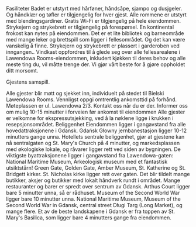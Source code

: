 Fasiliteter Badet er utstyrt med hårføner, håndsåpe, sjampo og dusjgeler. Og håndklær og tøfler er tilgjengelig for hver gjest. Alle rommene er utstyrt med blendingsgardiner. Gratis Wi-Fi er tilgjengelig på hele eiendommen. Strykejern og strykebrett er tilgjengelig på forespørsel. En kontinental frokost kan nytes på eiendommen. Det er et lite bibliotek og barneområde med mange leker og brettspill som ligger i fellesområdet. Og det kan være vanskelig å finne. Strykejern og strykebrett er plassert i garderoben ved inngangen..  Vindkast oppfordres til å glede seg over alle fellesarealene i Lawendowa Rooms-eiendommen, inkludert kjøkken til deres behov og alle meste ting du, vil måtte trenge der. Vi gjør vårt beste for å gjøre oppholdet ditt morsomt.

Gjestens samspill.

Alle gjester blir møtt og sjekket inn, individuelt på stedet til Bielski Lawendowa Rooms. Vennligst oppgi omtrentlig ankomsttid på forhånd. Møteplassen er ul. Lawendowa 2/3. Kontakt oss når du er der. Informer oss om mulig 10-15 minutter i forveien før ankomst til eiendommen Alle gjester er velkomne for ekspressutsjekking, ved å la nøklene ligge i krukken i resepsjonsområdet. Beliggenhet Eiendommen ligger i gangavstand fra alle hovedattraksjonene i Gdansk. Gdańsk Głowny jernbanestasjon ligger 10-12 minutters gange unna. Hotellets sentrale beliggenhet, gjør at gjestene kan nå sentralgaten og St. Mary's Church på 4 minutter, og markedsplassen med økologiske lokale, og råvarer ligger rett ved siden av bygningen. De viktigste byattraksjonene ligger i gangavstand fra Lawendowa-gaten: National Maritime Museum, Arkeologisk museum med et fantastisk utsiktstårn! Green Gate, Golden Gate, Amber Museum, St. Katherine og St. Bridgett kirker. St. Nicholas kirke ligger rett over gaten. Det blir tildelt mange butikker, aksjer og butikker med lokalt håndverk rundt i området. Mange restauranter og barer er spredt over sentrum av Gdansk. Arthus Court ligger bare 5 minutter unna, så er rådhuset. Museum of the Second World War ligger bare 10 minutter unna. National Maritime Museum, Museum of the Second World War in Gdansk, central street Długi Targ (Long Market), og mange flere. Et av de beste landskapene i Gdansk er fra toppen av St. Mary's Basilica, som ligger bare 4 minutters gange fra eiendommen.